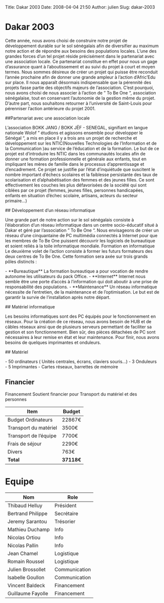Title: Dakar 2003
Date: 2008-04-04 21:50
Author: julien
Slug: dakar-2003

# Dakar 2003

Cette année, nous avons choisi de construire notre projet de
développement durable sur le sol sénégalais afin de diversifier au
maximum notre action et de répondre aux besoins des populations locales.
L’une des grandes forces d’un tel projet réside précisément dans le
partenariat avec une association locale. Ce partenariat constitue en
effet pour nous un gage d’assurance quant à l’aboutissement et au suivi
du projet à court et moyen termes. Nous sommes désireux de créer un
projet qui puisse être reconduit l’année prochaine afin de donner une
grande ampleur à l’action d’Afric’Edu sur place. Il nous apparaît
désormais indispensable que la pérennité des projets fasse partie des
objectifs majeurs de l’association. C’est pourquoi, nous avons choisi de
nous associer à l’action de ” To Be One “, association sénégalaise, tout
en conservant l’autonomie de la gestion même du projet. D’autre part,
nous souhaitons retourner à l’université de Saint-Louis pour pérenniser
l’action antérieure du projet 2001.

</p>
##Partenariat avec une association locale

</p>
L’association BOKK JANG / BOKK JËF - SENEGAL, signifiant en langue
nationale Wolof ” étudions et agissons ensemble pour développer le
Sénégal “, a mis en place il y a trois ans un projet de recherche et
développement sur les NTIC(Nouvelles Technologies de l’Information et de
la Communication )au service de l’éducation et de la formation. Le but
de ce projet est d’introduire les NTIC dans les communautés locales afin
de donner une formation professionnelle et générale aux enfants, tout en
impliquant les mères de famille dans le processus d’apprentissage et
d’encadrement. Ce projet se justifie par l’état d’inquiétude que
suscitent le nombre important d’échecs scolaires et la faiblesse
persistante des taux de scolarisation et d’alphabétisation des femmes et
des jeunes filles. Ce sont effectivement les couches les plus
défavorisées de la société qui sont ciblées par ce projet (femmes,
jeunes filles, personnes handicapées, enfants en situation d’échec
scolaire, artisans, acteurs du secteur primaire…)

</p>
## Développement d’un réseau informatique

</p>
Une grande part de notre action sur le sol sénégalais consiste à
l’élaboration d’un réseau informatique dans un centre socio-éducatif
situé à Dakar et géré par l’association ” To Be One “. Nous envisageons
de créer un réseau d’une cinquantaine de PC multimédia connectés à
Internet pour que les membres de To Be One puissent découvrir les
logiciels de bureautique et soient reliés à la toile informatique
mondiale. Formation en informatique Le deuxième volet de l’action
consiste à former les futurs formateurs des deux centres de To Be One.
Cette formation sera axée sur trois grands pôles distincts :

</p>
-   **Bureautique**  
   La formation bureautique a pour vocation de rendre autonome les
    utilisateurs du pack Office.
-   **Internet**  
   Internet nous semble être une porte d’accès à l’information qui doit
    aboutir à une prise de responsabilité des populations.
-   **Maintenance**  
   Un réseau informatique nécessite de l’entretien, de la maintenance
    et de l’optimisation. Le but est de garantir la survie de
    l’installation après notre départ.

</p>
## Matériel informatique

</p>
Les besoins informatiques sont des PC équipés pour le fonctionnement en
réseaux. Pour la création de ce réseau, nous avons besoin de HUB et de
câbles réseaux ainsi que de plusieurs serveurs permettant de faciliter
sa gestion et son fonctionnement. Bien sûr, des pièces détachées de PC
sont nécessaires à leur remise en état et leur maintenance. Pour finir,
nous avons besoins de quelques imprimantes et onduleurs.

</p>
## Matériel

</p>
-   50 ordinateurs ( Unités centrales, écrans, claviers souris…)
-   3 Onduleurs
-   5 Imprimantes
-   Cartes réseaux, barrettes de mémoire

</p>

## Financier
Financement Soutient financier pour Transport du matériel et des
personnes

|Item|Budget|
|--- |--- |
|Budget Ordinateurs|22867€|
|Transport du matériel|3500€|
|Transport de l’équipe|7700€|
|Frais de séjour|2290€|
|Divers|763€|
|**Total**|**37118€**|

# Equipe

|Nom|Role|
|--- |--- |
|Thibaud Helluy|Président|
|Bertrand Philippe|Secrétaire|
|Jeremy Sarantou|Trésorier|
|Mathieu Duchamp|Info|
|Nicolas Ortiou|Info|
|Nicolas Pallin|Info|
|Jean Chamel|Logistique|
|Romain Roussel|Logistique|
|Julien Brossollet|Communication|
|Isabelle Goullon|Communication|
|Vincent Baldeck|Financement|
|Guillaume Fayolle|Financement|

